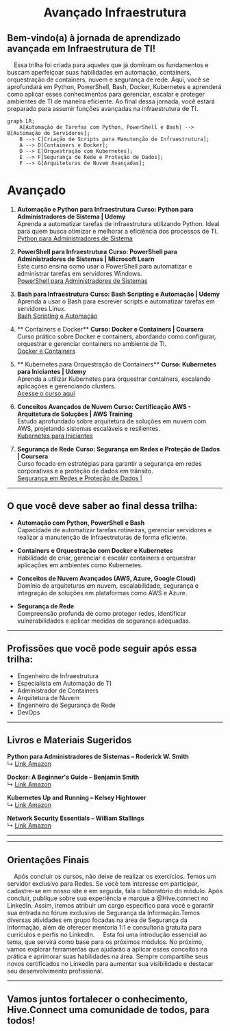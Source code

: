 # <h1 align="center">Avançado Infraestrutura</h1>

## Bem-vindo(a) à jornada de aprendizado avançada em Infraestrutura de TI!  
&nbsp;&nbsp;&nbsp;&nbsp;Essa trilha foi criada para aqueles que já dominam os fundamentos e buscam aperfeiçoar suas habilidades em automação, containers, orquestração de containers, nuvem e segurança de rede. Aqui, você se aprofundará em Python, PowerShell, Bash, Docker, Kubernetes e aprenderá como aplicar esses conhecimentos para gerenciar, escalar e proteger ambientes de TI de maneira eficiente. Ao final dessa jornada, você estará preparado para assumir funções avançadas na infraestrutura de TI.  

```mermaid
graph LR;
    A[Automação de Tarefas com Python, PowerShell e Bash] --> B[Automação de Servidores];
    B --> C[Criação de Scripts para Manutenção de Infraestrutura];
    A --> D[Containers e Docker];
    D --> E[Orquestração com Kubernetes];
    E --> F[Segurança de Rede e Proteção de Dados];
    F --> G[Arquiteturas de Nuvem Avançadas];
```
# Avançado

1. **Automação e Python para Infraestrutura**
   **Curso: Python para Administradores de Sistema | Udemy**  
   Aprenda a automatizar tarefas de infraestrutura utilizando Python. Ideal para quem busca otimizar e melhorar a eficiência dos processos de TI.  
   [Python para Administradores de Sistema ](https://www.udemy.com/course/python-para-administradores-de-sistema/)

2. **PowerShell para Infraestrutura**
   **Curso: PowerShell para Administradores de Sistemas | Microsoft Learn**  
   Este curso ensina como usar o PowerShell para automatizar e administrar tarefas em servidores Windows.  
   [PowerShell para Administradores de Sistemas ](https://learn.microsoft.com/en-us/powershell/scripting/learn/)

3. **Bash para Infraestrutura**
   **Curso: Bash Scripting e Automação | Udemy**  
   Aprenda a usar o Bash para escrever scripts e automatizar tarefas em servidores Linux.  
   [Bash Scripting e Automação](https://www.udemy.com/course/bash-scripting-e-automacao/)

4. ** Containers e Docker**
   **Curso: Docker e Containers | Coursera**  
   Curso prático sobre Docker e containers, abordando como configurar, orquestrar e gerenciar containers no ambiente de TI.  
   [Docker e Containers ](https://www.coursera.org/learn/docker)  

5. ** Kubernetes para Orquestração de Containers**
   **Curso: Kubernetes para Iniciantes | Udemy**  
   Aprenda a utilizar Kubernetes para orquestrar containers, escalando aplicações e gerenciando clusters.  
   [Acesse o curso aqui](https://www.udemy.com/course/kubernetes-para-iniciantes/)

6. **Conceitos Avançados de Nuvem**
   **Curso: Certificação AWS - Arquitetura de Soluções | AWS Training**  
   Estudo aprofundado sobre arquitetura de soluções em nuvem com AWS, projetando sistemas escaláveis e resilientes.  
   [Kubernetes para Iniciantes](https://aws.amazon.com/training/)

7. **Segurança de Rede**
   **Curso: Segurança em Redes e Proteção de Dados | Coursera**  
   Curso focado em estratégias para garantir a segurança em redes corporativas e a proteção de dados em trânsito.  
   [Segurança em Redes e Proteção de Dados |](https://www.coursera.org/learn/redes-segurança)

---

## O que você deve saber ao final dessa trilha:

- **Automação com Python, PowerShell e Bash**  
  Capacidade de automatizar tarefas rotineiras, gerenciar servidores e realizar a manutenção de infraestruturas de forma eficiente.

- **Containers e Orquestração com Docker e Kubernetes**  
  Habilidade de criar, gerenciar e escalar containers e orquestrar aplicações em ambientes como Kubernetes.

- **Conceitos de Nuvem Avançados (AWS, Azure, Google Cloud)**  
  Domínio de arquiteturas em nuvem, escalabilidade, segurança e integração de soluções em plataformas como AWS e Azure.

- **Segurança de Rede**  
  Compreensão profunda de como proteger redes, identificar vulnerabilidades e aplicar medidas de segurança adequadas.

---

## Profissões que você pode seguir após essa trilha:

- Engenheiro de Infraestrutura
- Especialista em Automação de TI
- Administrador de Containers
- Arquitetura de Nuvem
- Engenheiro de Segurança de Rede
- DevOps

---

## Livros e Materiais Sugeridos

**Python para Administradores de Sistemas – Roderick W. Smith**  
↳ [Link Amazon](https://www.amazon.com.br/Python-para-Administradores-Sistemas-Roderick/dp/8535219753)

**Docker: A Beginner's Guide – Benjamin Smith**  
↳ [Link Amazon](https://www.amazon.com.br/Docker-Beginners-Guide-Benjamin-Smith/dp/1800209527)

**Kubernetes Up and Running – Kelsey Hightower**  
↳ [Link Amazon](https://www.amazon.com.br/Kubernetes-Up-Running-Containers-Production/dp/1491935677)

**Network Security Essentials – William Stallings**  
↳ [Link Amazon](https://www.amazon.com.br/Network-Security-Essentials-Applications-Standards/dp/013452733X)

---
---
## Orientações Finais
&nbsp;&nbsp;&nbsp;&nbsp;Após concluir os cursos, não deixe de realizar os exercícios. Temos um servidor exclusivo para Redes. Se você tem interesse em participar, cadastre-se em nosso site e em seguida, fala o laboratório do módulo. Após concluir, publique sobre sua experiência e marque a @Hive.connect no LinkedIn. Assim, iremos atribuir um cargo específico para você e garantir sua entrada no fórum exclusivo de Segurança da Informação.Temos diversas atividades em grupo focadas na área de Segurança da Informação, além de oferecer mentoria 1:1 e consultoria gratuita para currículos e perfis no LinkedIn.
&nbsp;&nbsp;&nbsp;&nbsp;Esta foi uma introdução essencial ao tema, que servirá como base para os próximos módulos. No próximo, vamos explorar ferramentas que ajudarão a aplicar esses conceitos na prática e aprimorar suas habilidades na área. Sempre compartilhe seus novos certificados no LinkedIn para aumentar sua visibilidade e destacar seu desenvolvimento profissional.  

---  

## Vamos juntos fortalecer o conhecimento, Hive.Connect uma comunidade de todos, para todos!
